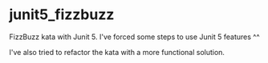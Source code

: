 # junit5_fizzbuzz
FizzBuzz kata with Junit 5. I've forced some steps to use Junit 5 features ^^

I've also tried to refactor the kata with a more functional solution.
